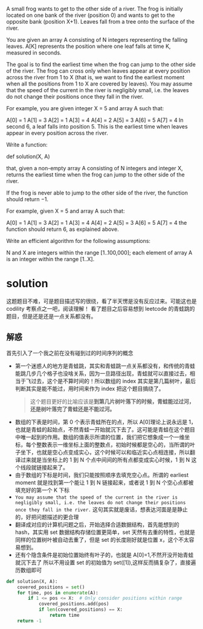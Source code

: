 A small frog wants to get to the other side of a river. The frog is initially located on one bank of the river (position 0) and wants to get to the opposite bank (position X+1). Leaves fall from a tree onto the surface of the river.

You are given an array A consisting of N integers representing the falling leaves. A[K] represents the position where one leaf falls at time K, measured in seconds.

The goal is to find the earliest time when the frog can jump to the other side of the river. The frog can cross only when leaves appear at every position across the river from 1 to X (that is, we want to find the earliest moment when all the positions from 1 to X are covered by leaves). You may assume that the speed of the current in the river is negligibly small, i.e. the leaves do not change their positions once they fall in the river.

For example, you are given integer X = 5 and array A such that:

A[0] = 1
A[1] = 3
A[2] = 1
A[3] = 4
A[4] = 2
A[5] = 3
A[6] = 5
A[7] = 4
In second 6, a leaf falls into position 5. This is the earliest time when leaves appear in every position across the river.

Write a function:

def solution(X, A)

that, given a non-empty array A consisting of N integers and integer X, returns the earliest time when the frog can jump to the other side of the river.

If the frog is never able to jump to the other side of the river, the function should return −1.

For example, given X = 5 and array A such that:

A[0] = 1
A[1] = 3
A[2] = 1
A[3] = 4
A[4] = 2
A[5] = 3
A[6] = 5
A[7] = 4
the function should return 6, as explained above.

Write an efficient algorithm for the following assumptions:

N and X are integers within the range [1..100,000];
each element of array A is an integer within the range [1..X].

# solution

这题题目不难，可是题目描述写的很绕，看了半天愣是没有反应过来。可能这也是 codility 考察点之一吧，阅读理解！
看了题目之后容易想到 leetcode 的青蛙跳的题目，但是还是还是一点关系都没有。

## 解惑

首先引入了一个我之前在没有碰到过的时间序列的概念

- 第一个迷惑人的地方是青蛙跳，其实和青蛙跳一点关系都没有，和传统的青蛙能跳几步几个格子也没啥关系，因为一旦路径出现，青蛙就可以直接过去，相当于飞过去，这个是不算时间的！所以数组的 index 其实是第几篇树叶，最后判断其实是能不能过，用时间来作为 index 把这个题目搞绕了。
  > 这个题目更好的比喻应该是**到第几片树叶落下的时候，青蛙能过过河，还是树叶落完了青蛙还是不能过河。**
- 数组的下表是时间，第 0 个表示青蛙所在的点，所以 A[0]理论上说永远是 1，也就是青蛙的起始点，不然青蛙一开始就沉下去了。这可能是青蛙在这个题目中唯一起到的作用。数组的值表示所谓的位置，我们把它想象成一个一维坐标，每个整数表示一维坐标上面的整数点，初始时候都是空心的，当所谓的叶子坐下，也就是空心点变成实心，这个时候可以和临近实心点相连接，所以翻译过来就是当坐标上的 1 到 N 个点中间间的所有点都变成实心时候，1 到 N 这个线段就链接起来了。
- 由于数组的下标是时间，我们只能按照顺序去填充空心点。所谓的 earliest moment 就是找到第一个能让 1 到 N 链接起来，或者说 1 到 N 个空心点都被填充好的第一个 K 下标
- `You may assume that the speed of the current in the river is negligibly small, i.e. the leaves do not change their positions once they fall in the river.` 这句其实就是废话，想表达河面是是静止的，好把问题描述的更合理
- 翻译成对应的计算机问题之后，开始选择合适数据结构，首先能想到的 hash，其实用 set 数据结构存储位置更简单，set 天然有去重的特性，也就是同样的位置树叶被自动去重了，但是 set 的长度刚好就是位置 x，这个不太容易想到。
- 还有个隐含条件是初始位置始终有叶子的，也就是 A[0]=1,不然开没开始青蛙就沉下去了
  所以不用设置 set 的初始值为 set([1]),这样反而搞复杂了，直接遍历数组即可

```python
def solution(X, A):
    covered_positions = set()
    for time, pos in enumerate(A):
        if 1 <= pos <= X:  # Only consider positions within range
            covered_positions.add(pos)
            if len(covered_positions) == X:
                return time
    return -1
```

